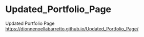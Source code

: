 # Updated_Portfolio_Page
Updated Portfolio Page https://dionnenoellabarretto.github.io/Updated_Portfolio_Page/ 
